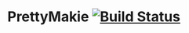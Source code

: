 # PrettyMakie [![Build Status](https://github.com/papadeiv/PrettyMakie.jl/actions/workflows/CI.yml/badge.svg?branch=main)](https://github.com/papadeiv/PrettyMakie.jl/actions/workflows/CI.yml?query=branch%3Amain)
